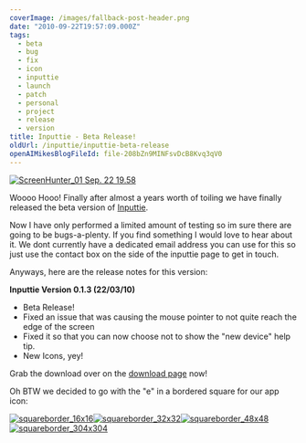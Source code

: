 ```yaml
---
coverImage: /images/fallback-post-header.png
date: "2010-09-22T19:57:09.000Z"
tags:
  - beta
  - bug
  - fix
  - icon
  - inputtie
  - launch
  - patch
  - personal
  - project
  - release
  - version
title: Inputtie - Beta Release!
oldUrl: /inputtie/inputtie-beta-release
openAIMikesBlogFileId: file-208bZn9MINFsvDcB8Kvq3qV0
---
```


[![](https://www.mikecann.blog/wp-content/uploads/2010/09/ScreenHunter_01-Sep.-22-19.58.png "ScreenHunter_01 Sep. 22 19.58")](https://www.mikecann.blog/wp-content/uploads/2010/09/ScreenHunter_01-Sep.-22-19.58.png)

Woooo Hooo! Finally after almost a years worth of toiling we have finally released the beta version of [Inputtie](https://www.inputtie.com).

<!-- more -->

Now I have only performed a limited amount of testing so im sure there are going to be bugs-a-plenty. If you find something I would love to hear about it. We dont currently have a dedicated email address you can use for this so just use the contact box on the side of the inputtie page to get in touch.

Anyways, here are the release notes for this version:

**Inputtie Version 0.1.3 (22/03/10)**

- Beta Release!
- Fixed an issue that was causing the mouse pointer to not quite reach the edge of the screen
- Fixed it so that you can now choose not to show the "new device" help tip.
- New Icons, yey!

Grab the download over on the [download page](https://www.inputtie.com/download/) now!

Oh BTW we decided to go with the "e" in a bordered square for our app icon:

[![](https://www.mikecann.blog/wp-content/uploads/2010/09/squareborder_16x16.png "squareborder_16x16")](https://www.mikecann.blog/wp-content/uploads/2010/09/squareborder_16x16.png)[![](https://www.mikecann.blog/wp-content/uploads/2010/09/squareborder_32x32.png "squareborder_32x32")](https://www.mikecann.blog/wp-content/uploads/2010/09/squareborder_32x32.png)[![](https://www.mikecann.blog/wp-content/uploads/2010/09/squareborder_48x48.png "squareborder_48x48")](https://www.mikecann.blog/wp-content/uploads/2010/09/squareborder_48x48.png)[![](https://www.mikecann.blog/wp-content/uploads/2010/09/squareborder_304x3041.png "squareborder_304x304")](https://www.mikecann.blog/wp-content/uploads/2010/09/squareborder_304x3041.png)
